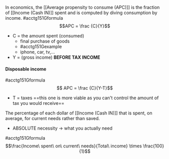 In economics, the [[Average propensity to consume (APC)]] is the fraction of [[Income (Cash IN)]] spent and is computed by diving consumption by income.
#acctg151Gformula
$$APC = \frac {C}{Y}$$
- C = the amount spent (consumed)
	- final purchase of goods
	- #acctg151Gexample
	- iphone, car, tv,...
- Y = (gross income) **BEFORE TAX INCOME**

#### Disposable income
#acctg151Gformula
$$ APC = \frac {C}{Y-T}$$
- T = taxes
==this one is more viable as you can't control the amount of tax you would receive==

The percentage of each dollar of [[Income (Cash IN)]] that is spent, on average, for current needs rather than saved.
- ABSOLUTE necessity $\rightarrow$ what you actually need

#acctg151Gformula
$$\frac{Income\ spent\ on\ current\ needs}{Total\ income} \times \frac{100}{1}$$
